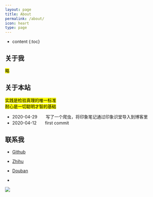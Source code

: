 ```yaml
---
layout: page
title: About
permalink: /about/
icon: heart
type: page
---
```


* content
{:toc}

## 关于我

<mark>略</mark>

## 关于本站

<mark>实践是检验真理的唯一标准</mark>  
<mark>耐心是一切聪明才智的基础</mark>

* 2020-04-29　　写了一个爬虫，将印象笔记通过印象识堂导入到博客里
* 2020-04-12　　first commit


## 联系我

* [Github](https://github.com/{{site.github_username}})
* [Zhihu](https://www.zhihu.com/people/{{site.zhihu_username}})
* [Douban](https://www.douban.com/people/{{site.douban_username}}/)

* <a target="_blank" href="http://mail.qq.com/cgi-bin/qm_share?t=qm_mailme&email={{site.email_username}}" style="text-decoration:none;">
<img src="http://rescdn.qqmail.com/zh_CN/htmledition/images/function/qm_open/ico_mailme_01.png"/></a>

<!-- ## 友情链接 -->


<!-- ## Comments
{% include comments.html %} -->
